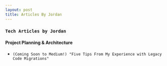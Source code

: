 ```yaml
---
layout: post
title: Articles By Jordan
---
```

### `Tech Articles by Jordan`

<!-- #### Front-end Articles
[Migrate Your UI to Vue.js, One Component at a Time](httpz://foo.bar)
[Migrate Your UI to Vue.js, One Component at a Time](httpz://foo.bar) -->

<!-- #### Back-end Articles
[Five High Performance Upgrades For Your Rails API](httpz://foo.bar) -->

#### Project Planning & Architecture
- `(Coming Soon to Medium!) "Five Tips From My Experience with Legacy Code Migrations"`
<!-- [A Migration Is Not A Rewrite](httpz://foo.bar) -->
